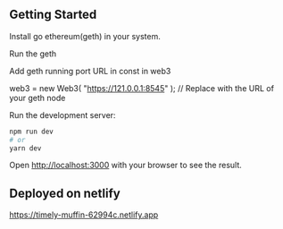 ## Getting Started

Install go ethereum(geth) in your system.

Run the geth

Add geth running port URL in const in web3 

web3 = new Web3(
      "https://121.0.0.1:8545"
    ); // Replace with the URL of your geth node
    
Run the development server:

```bash
npm run dev
# or
yarn dev
```

Open [http://localhost:3000](http://localhost:3000) with your browser to see the result.

## Deployed on netlify

https://timely-muffin-62994c.netlify.app

